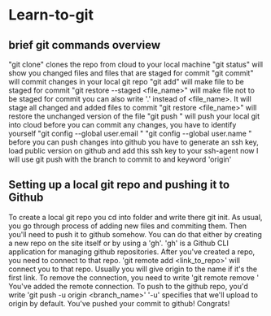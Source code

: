 # Learn-to-git
## brief git commands overview
"git clone" clones the repo from cloud to your local machine
"git status" will show you changed files and files that are staged for commit
"git commit" will commit changes in your local git repo
"git add" will make file to be staged for commit
"git restore --staged <file_name>" will make file not to be staged for commit
you can also write '.' instead of <file_name>. It will stage all changed and added files to commit
"git restore <file_name>" will restore the unchanged version of the file
"git push <repo>" will push your local git into cloud
before you can commit any changes, you have to identify yourself
"git config --global user.email <email>"
"git config --global user.name <name>"
before you can push changes into github you have to generate an ssh key, load public version on github
and add this ssh key to your ssh-agent
now I will use git push <repo> with the branch to commit to and keyword 'origin'
## Setting up a local git repo and pushing it to Github
To create a local git repo you cd into folder and write there git init.
As usual, you go through process of adding new files and commiting them.
Then you'll need to push it to github somehow.
You can do that either by creating a new repo on the site itself or by using a 'gh'.
'gh' is a Github CLI application for managing github repositories.
After you've created a repo, you need to connect to that repo.
'git remote add <name> <link_to_repo>' will connect you to that repo.
Usually you will give origin to the name if it's the first link.
To remove the connection, you need to write 'git remote remove <name>'
You've added the remote connection.
To push to the github repo, you'd write 'git push -u origin <branch_name>'
'-u' specifies that we'll upload to origin by default.
You've pushed your commit to github! Congrats!